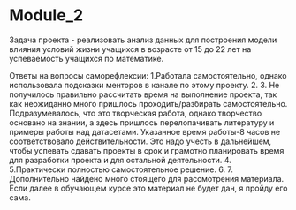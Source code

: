 # Module_2
Задача проекта - реализовать анализ данных для построения модели влияния условий жизни учащихся 
в возрасте от 15 до 22 лет на успеваемость учащихся по математике.

Ответы на вопросы саморефлексии:
1.Работала самостоятельно, однако использовала подсказки менторов в канале по этому проекту.
2. 
3. Не получилось правильно рассчитать время на выполнение проекта, так как неожиданно много 
пришлось проходить/разбирать самостоятельно. Подразумевалось, что это творческая работа, 
однако творчество основано на знании, а здесь пришлось перелопачивать литературу 
и примеры работы над датасетами. 
Указанное время работы-8 часов не соответствовало действительности. 
Это надо учесть в дальнейшем, чтобы успевать сдавать проекты в срок и грамотно 
планировать время для разработки проекта и для остальной деятельности.
4.
5.Практически полностью самостоятельное решение.
6.
7. Дополнительно найдено много стоящего для рассмотрения материала. 
Если далее в обучающем курсе это материал не будет дан, я пройду его сама.
